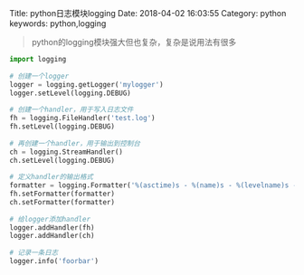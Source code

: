Title: python日志模块logging
Date: 2018-04-02 16:03:55
Category: python
keywords: python,logging

>python的logging模块强大但也复杂，复杂是说用法有很多

```python
import logging  
  
# 创建一个logger  
logger = logging.getLogger('mylogger')  
logger.setLevel(logging.DEBUG)  
  
# 创建一个handler，用于写入日志文件  
fh = logging.FileHandler('test.log')  
fh.setLevel(logging.DEBUG)  
  
# 再创建一个handler，用于输出到控制台  
ch = logging.StreamHandler()  
ch.setLevel(logging.DEBUG)  
  
# 定义handler的输出格式  
formatter = logging.Formatter('%(asctime)s - %(name)s - %(levelname)s - %(message)s')  
fh.setFormatter(formatter)  
ch.setFormatter(formatter)  
  
# 给logger添加handler  
logger.addHandler(fh)  
logger.addHandler(ch)  
  
# 记录一条日志  
logger.info('foorbar')  
```
